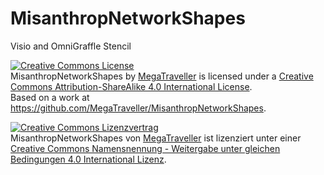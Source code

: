 # MisanthropNetworkShapes
Visio and OmniGraffle Stencil

<a rel="license" href="http://creativecommons.org/licenses/by-sa/4.0/"><img alt="Creative Commons License" style="border-width:0" src="https://i.creativecommons.org/l/by-sa/4.0/88x31.png" /></a><br /><span xmlns:dct="http://purl.org/dc/terms/" property="dct:title">MisanthropNetworkShapes</span> by <a xmlns:cc="http://creativecommons.org/ns#" href="https://github.com/MegaTraveller/MisanthropNetworkShapes" property="cc:attributionName" rel="cc:attributionURL">MegaTraveller</a> is licensed under a <a rel="license" href="http://creativecommons.org/licenses/by-sa/4.0/">Creative Commons Attribution-ShareAlike 4.0 International License</a>.<br />Based on a work at <a xmlns:dct="http://purl.org/dc/terms/" href="https://github.com/MegaTraveller/MisanthropNetworkShapes" rel="dct:source">https://github.com/MegaTraveller/MisanthropNetworkShapes</a>.

<a rel="license" href="http://creativecommons.org/licenses/by-sa/4.0/"><img alt="Creative Commons Lizenzvertrag" style="border-width:0" src="https://i.creativecommons.org/l/by-sa/4.0/88x31.png" /></a><br /><span xmlns:dct="http://purl.org/dc/terms/" property="dct:title">MisanthropNetworkShapes</span> von <a xmlns:cc="http://creativecommons.org/ns#" href="https://github.com/MegaTraveller/MisanthropNetworkShapes" property="cc:attributionName" rel="cc:attributionURL">MegaTraveller</a> ist lizenziert unter einer <a rel="license" href="http://creativecommons.org/licenses/by-sa/4.0/">Creative Commons Namensnennung - Weitergabe unter gleichen Bedingungen 4.0 International Lizenz</a>.

